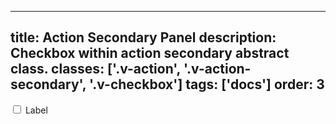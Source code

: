 <!--
 *              Copyright (c) 2025 Visa, Inc.
 *
 * Licensed under the Apache License, Version 2.0 (the "License");
 * you may not use this file except in compliance with the License.
 * You may obtain a copy of the License at
 *
 *         http://www.apache.org/licenses/LICENSE-2.0
 *
 * Unless required by applicable law or agreed to in writing, software
 * distributed under the License is distributed on an "AS IS" BASIS,
 * WITHOUT WARRANTIES OR CONDITIONS OF ANY KIND, either express or implied.
 * See the License for the specific language governing permissions and
 * limitations under the License.
 *
 -->
---
title: Action Secondary Panel
description: Checkbox within action secondary abstract class. 
classes: ['.v-action', '.v-action-secondary', '.v-checkbox']
tags: ['docs']
order: 3
---

<div class="v-action v-action-secondary v-flex-col v-align-items-start">
  <div class="v-flex v-align-items-center" style="inline-size: 100%">
    <input class="v-checkbox v-flex-shrink-0" id="checkbox-panel-1" type="checkbox"/>
    <label class="v-label" for="checkbox-panel-1">
      Label
    </label>
  </div>
</div>
